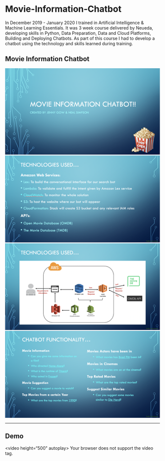 # Movie-Information-Chatbot
In December 2019 - January 2020 I trained in Artificial Intelligence & Machine Learning Essentials.
It was 3 week course delivered by Neueda, developing skills in Python, Data Preparation, Data and Cloud Platforms, Building and Deploying Chatbots. As part of this course I had to develop a chatbot using the technology and skills learned during training.

<h2>Movie Information Chatbot</h2>

<img src="/Screenshots/Movie Information Chatbot - Presentation 1.png"/>
<img src="/Screenshots/Movie Information Chatbot - Presentation 2.png"/>
<img src="/Screenshots/Movie Information Chatbot - Presentation 3.png"/>
<img src="/Screenshots/Movie Information Chatbot - Presentation 4.png"/>

---

<h2> Demo </h2>

<video height=“500" autoplay>
  <source src="Screenshots/Movie Information Chatbot - Demo.webm" type="video/webm">
  Your browser does not support the video tag.
</video>
